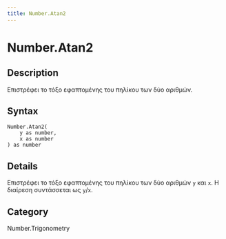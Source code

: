 ```yaml
---
title: Number.Atan2
---
```


# Number.Atan2


## Description

Επιστρέφει το τόξο εφαπτομένης του πηλίκου των δύο αριθμών.


## Syntax

```powerquery
Number.Atan2(
    y as number,
    x as number
) as number
```


## Details

Επιστρέφει το τόξο εφαπτομένης του πηλίκου των δύο αριθμών <code>y</code> και <code>x</code>. Η διαίρεση συντάσσεται ως <code>y</code>/<code>x</code>.



## Category
Number.Trigonometry
